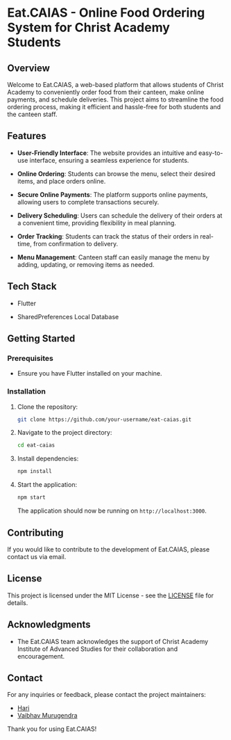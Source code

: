 # Eat.CAIAS - Online Food Ordering System for Christ Academy Students

## Overview

Welcome to Eat.CAIAS, a web-based platform that allows students of Christ Academy to conveniently order food from their canteen, make online payments, and schedule deliveries. This project aims to streamline the food ordering process, making it efficient and hassle-free for both students and the canteen staff.

## Features

- **User-Friendly Interface**: The website provides an intuitive and easy-to-use interface, ensuring a seamless experience for students.
  
- **Online Ordering**: Students can browse the menu, select their desired items, and place orders online.

- **Secure Online Payments**: The platform supports online payments, allowing users to complete transactions securely.

- **Delivery Scheduling**: Users can schedule the delivery of their orders at a convenient time, providing flexibility in meal planning.

- **Order Tracking**: Students can track the status of their orders in real-time, from confirmation to delivery.

- **Menu Management**: Canteen staff can easily manage the menu by adding, updating, or removing items as needed.

## Tech Stack
- Flutter
  
- SharedPreferences Local Database

## Getting Started

### Prerequisites

- Ensure you have Flutter installed on your machine.

### Installation

1. Clone the repository:

   ```bash
   git clone https://github.com/your-username/eat-caias.git
   ```

2. Navigate to the project directory:

   ```bash
   cd eat-caias
   ```

3. Install dependencies:

   ```bash
   npm install
   ```

4. Start the application:

   ```bash
   npm start
   ```

   The application should now be running on `http://localhost:3000`.

## Contributing

If you would like to contribute to the development of Eat.CAIAS, please contact us via email.

## License

This project is licensed under the MIT License - see the [LICENSE](LICENSE) file for details.

## Acknowledgments

- The Eat.CAIAS team acknowledges the support of Christ Academy Institute of Advanced Studies for their collaboration and encouragement.

## Contact

For any inquiries or feedback, please contact the project maintainers:

- [Hari](haririo321@gmail.com)
- [Vaibhav Murugendra](vaibhavmurugendra@gmail.com)

Thank you for using Eat.CAIAS!
